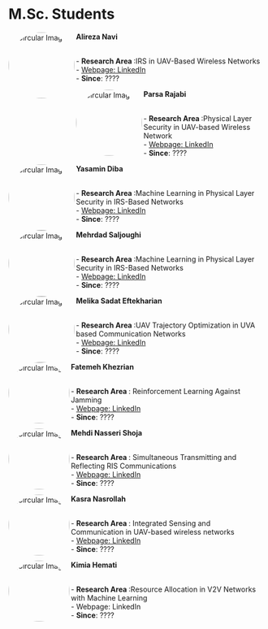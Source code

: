 # **M.Sc. Students**

<p>
  <img src="https://github.com/user-attachments/assets/0b4a7a88-311e-4a8f-8d0c-267f3d9f1076" alt="Circular Image" style="border-radius: 50%;" align="left" width="130" height="130"><span>  <p><b> Alireza Navi </b></p></span> 
    <br>  <span class="ban2"> - <b> Research Area </b>:IRS in UAV-Based Wireless Networks 
    <br> - <a href="https://www.linkedin.com/in/alirezanavi">   Webpage: LinkedIn </a>
    <br>  - <b>Since</b>: ????  </span>
    </p>
    
<p>
  <img src="https://github.com/user-attachments/assets/a429cde9-10d1-4361-8b1b-b90557b87e3d" alt="Circular Image" style="border-radius: 50%;" align="left" width="130" height="130"><span>  <p><b> Parsa Rajabi </b></p></span> 
    <br>  <span class="ban2"> - <b> Research Area </b>:Physical Layer Security in UAV-based Wireless Network 
    <br> - <a href="https://www.linkedin.com/in/parsa-rajabi-193785231">   Webpage: LinkedIn </a>
    <br>  - <b>Since</b>: ????  </span>
    </p>

<p>
  <img src="https://github.com/user-attachments/assets/f710cd1a-33c3-4cd2-a1bd-9b7d1c0f215a" alt="Circular Image" style="border-radius: 50%;" align="left" width="130" height="130"><span>  <p><b> Yasamin Diba </b></p></span> 
    <br>  <span class="ban2"> - <b> Research Area </b>:Machine Learning in Physical Layer Security in IRS-Based Networks 
    <br> - <a href="https://www.linkedin.com">   Webpage: LinkedIn </a>
    <br>  - <b>Since</b>: ????  </span>
    </p>

<p>
  <img src="https://github.com/user-attachments/assets/915dcfd7-07c4-4254-b311-fbe3c6518fbe" alt="Circular Image" style="border-radius: 50%;" align="left" width="130" height="130"><span>  <p><b> Mehrdad Saljoughi </b></p></span> 
    <br>  <span class="ban2"> - <b> Research Area </b>:Machine Learning in Physical Layer Security in IRS-Based Networks
    <br> - <a href="[https://www.linkedin.com/in/alirezanavi](https://www.linkedin.com/in/mehrdad-saljoughi-a341081aa)">   Webpage: LinkedIn </a>
    <br>  - <b>Since</b>: ????  </span>
    </p>

<p>
  <img src="https://github.com/user-attachments/assets/06718848-debb-47b8-8450-52d0f7fd6fb1" alt="Circular Image" style="border-radius: 50%;" align="left" width="130" height="130"><span>  <p><b> Melika Sadat Eftekharian </b></p></span> 
    <br>  <span class="ban2"> - <b> Research Area </b>:UAV Trajectory Optimization in UVA based Communication Networks 
    <br> - <a href="http://linkedin.com/in/melika-e-68598b223">   Webpage: LinkedIn </a>
    <br>  - <b>Since</b>: ????  </span>
    </p>
     
<p>
  <img src="https://github.com/user-attachments/assets/740b98ab-121d-4696-b24f-512791f9406b" alt="Circular Image" style="border-radius: 50%;" align="left" width="120" height="120"><span>  <p><b> Fatemeh Khezrian </b></p></span> 
    <br>  <span class="ban2"> - <b> Research Area </b>: Reinforcement Learning Against Jamming 
    <br> - <a href="https://www.linkedin.com/in/fatemeh-khezrian-23457a197">   Webpage: LinkedIn </a>
    <br>  - <b>Since</b>: ????  </span>
    </p>

<p>
  <img src="https://github.com/user-attachments/assets/f8c2d69e-e54f-4de4-a8cc-91c7932436ca" alt="Circular Image" style="border-radius: 50%;" align="left" width="120" height="120"><span>  <p><b> Mehdi Nasseri Shoja </b></p></span> 
    <br>  <span class="ban2"> - <b> Research Area </b>: Simultaneous Transmitting and Reflecting RIS Communications
    <br> - <a href="https://www.linkedin.com/in/mehdi-nasseri-shoja">   Webpage: LinkedIn </a>
    <br>  - <b>Since</b>: ????  </span>
    </p>
    
<p>
  <img src="https://github.com/user-attachments/assets/c04cec98-af2e-4937-83ca-a9337f2c1add" alt="Circular Image" style="border-radius: 50%;" align="left" width="120" height="120"><span>  <p><b> Kasra Nasrollah </b></p></span> 
    <br>  <span class="ban2"> - <b> Research Area </b>: Integrated Sensing and Communication in UAV-based wireless networks
    <br> - <a href="https://www.linkedin.com/in/kasra-nasrollah-232712213">   Webpage: LinkedIn </a>
    <br>  - <b>Since</b>: ????  </span>
    </p>    
    
<p>
  <img src="https://github.com/user-attachments/assets/644197c2-ca9e-4661-840b-0656b694ebc7" alt="Circular Image" style="border-radius: 50%;" align="left" width="120" height="120"><span>  <p><b> Kimia Hemati </b></p></span> 
    <br>  <span class="ban2"> - <b> Research Area </b>:Resource Allocation in V2V Networks with Machine Learning
    <br> -   Webpage: LinkedIn 
    <br>  - <b>Since</b>: ????  </span>
    </p>  

